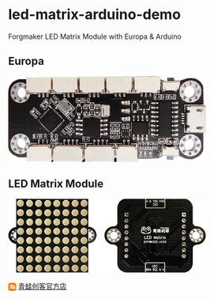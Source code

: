 # led-matrix-arduino-demo
Forgmaker LED Matrix Module with Europa &amp; Arduino

## Europa

<img src="./res/europa.png" width="400px">

## LED Matrix Module
<img src="./res/led-matrix.png" width="400px">

<img src="./res/taobao.png" style="vertical-align: middle"> [青蛙创客官方店](https://item.taobao.com/item.htm?id=618006256099)